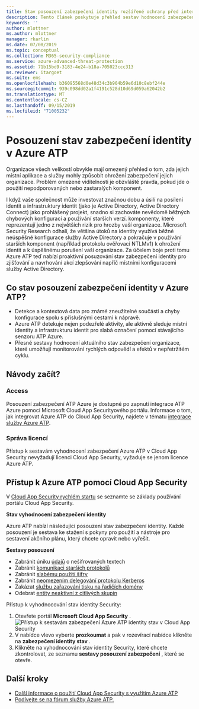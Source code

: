 ```yaml
---
title: Stav posouzení zabezpečení identity rozšířené ochrany před internetovými útoky v Azure | Microsoft Docs
description: Tento článek poskytuje přehled sestav hodnocení zabezpečení stav v Azure ATP.
keywords: ''
author: mlottner
ms.author: mlottner
manager: rkarlin
ms.date: 07/08/2019
ms.topic: conceptual
ms.collection: M365-security-compliance
ms.service: azure-advanced-threat-protection
ms.assetid: 71b15bd9-3183-4e24-b18a-705023ccc313
ms.reviewer: itargoet
ms.suite: ems
ms.openlocfilehash: b36095568d0e48d34c3b904b59e6d10c8ebf244e
ms.sourcegitcommit: 939c098dd02a1f4191c528d10d69d059a62042b2
ms.translationtype: MT
ms.contentlocale: cs-CZ
ms.lasthandoff: 09/15/2019
ms.locfileid: "71005232"
---
```

# <a name="azure-atps-identity-security-posture-assessments"></a>Posouzení stav zabezpečení identity v Azure ATP
 
Organizace všech velikostí obvykle mají omezený přehled o tom, zda jejich místní aplikace a služby mohly způsobit ohrožení zabezpečení jejich organizace. Problém omezené viditelnosti je obzvláště pravda, pokud jde o použití nepodporovaných nebo zastaralých komponent. 

I když vaše společnost může investovat značnou dobu a úsilí na posílení identit a infrastruktury identit (jako je Active Directory, Active Directory Connect) jako prohlášený projekt, snadno si zachováte nevědomě běžných chybových konfigurací a používání starších verzí. komponenty, které reprezentují jedno z největších rizik pro hrozby vaší organizace. Microsoft Security Research odhalí, že většina útoků na identity využívá běžné neúspěšné konfigurace služby Active Directory a pokračuje v používání starších komponent (například protokolu ověřovací NTLMv1) k ohrožení identit a k úspěšnému porušení vaší organizace. Za účelem boje proti tomu Azure ATP teď nabízí proaktivní posuzování stav zabezpečení identity pro zjišťování a navrhování akcí zlepšování napříč místními konfiguracemi služby Active Directory. 

## <a name="what-do-azure-atp-identity-security-posture-assessments-provide"></a>Co stav posouzení zabezpečení identity v Azure ATP?  
- Detekce a kontextová data pro známé zneužitelné součásti a chyby konfigurace spolu s příslušnými cestami k nápravě.
- Azure ATP detekuje nejen podezřelé aktivity, ale aktivně sleduje místní identity a infrastrukturu identit pro slabá označení pomocí stávajícího senzoru ATP Azure. 
- Přesné sestavy hodnocení aktuálního stav zabezpečení organizace, které umožňují monitorování rychlých odpovědí a efektů v nepřetržitém cyklu. 

## <a name="how-do-i-get-started"></a>Návody začít? 

### <a name="access"></a>Access

Posouzení zabezpečení ATP Azure je dostupné po zapnutí integrace ATP Azure pomocí Microsoft Cloud App Securityového portálu. Informace o tom, jak integrovat Azure ATP do Cloud App Security, najdete v tématu [integrace služby Azure ATP](https://docs.microsoft.com/cloud-app-security/aatp-integration). 

### <a name="licensing"></a>Správa licencí

Přístup k sestavám vyhodnocení zabezpečení Azure ATP v Cloud App Security nevyžadují licenci Cloud App Security, vyžaduje se jenom licence Azure ATP. 

## <a name="access-azure-atp-using-cloud-app-security"></a>Přístup k Azure ATP pomocí Cloud App Security 

V [Cloud App Security rychlém startu](https://docs.microsoft.com/cloud-app-security/getting-started-with-cloud-app-security) se seznamte se základy používání portálu Cloud App Security. 

**Stav vyhodnocení zabezpečení identity**

Azure ATP nabízí následující posouzení stav zabezpečení identity. Každé posouzení je sestava ke stažení s pokyny pro použití a nástroje pro sestavení akčního plánu, který chcete opravit nebo vyřešit. 

**Sestavy posouzení**
- Zabránit úniku [údajů](atp-cas-isp-clear-text.md) o nešifrovaných textech
- Zabránit [komunikaci starších protokolů](atp-cas-isp-legacy-protocols.md)
- Zabránit [slabému použití šifry](atp-cas-isp-weak-cipher.md)
- Zabránit [neomezením delegování protokolu Kerberos](atp-cas-isp-unconstrained-kerberos.md)
- Zakázat [službu zařazování tisku na řadičích domény](atp-cas-isp-print-spooler.md)
- Odebrat [entity neaktivní z citlivých skupin](atp-cas-isp-dormant-entities.md)

Přístup k vyhodnocování stav identity Security:
1. Otevřete portál **Microsoft Cloud App Security** . 
    ![Přístup k sestavám zabezpečení Azure ATP identity stav v Cloud App Security](media/atp-cas-isp-report-1.png)
1. V nabídce vlevo vyberte **prozkoumat** a pak v rozevírací nabídce klikněte na **zabezpečení identity stav** . 
1. Klikněte na vyhodnocování stav identity Security, které chcete zkontrolovat, ze seznamu **sestavy posouzení zabezpečení** , které se otevře.  


## <a name="next-steps"></a>Další kroky
- [Další informace o použití Cloud App Security s využitím Azure ATP](atp-activities-filtering-mcas.md)
- [Podívejte se na fórum služby Azure ATP.](https://aka.ms/azureatpcommunity)

